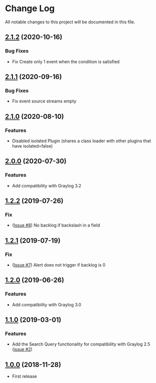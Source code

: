 # Change Log

All notable changes to this project will be documented in this file.
## [2.1.2](https://github.com/airbus-cyber/graylog-plugin-aggregation-count/compare/2.1.1...2.1.2) (2020-10-16)
### Bug Fixes
* Fix Create only 1 event when the condition is satisfied

## [2.1.1](https://github.com/airbus-cyber/graylog-plugin-aggregation-count/compare/2.1.0...2.1.1) (2020-09-16)
### Bug Fixes
* Fix event source streams empty

## [2.1.0](https://github.com/airbus-cyber/graylog-plugin-aggregation-count/compare/2.0.0...2.1.0) (2020-08-10)
### Features
* Disabled isolated Plugin (shares a class loader with other plugins that have isolated=false)

## [2.0.0](https://github.com/airbus-cyber/graylog-plugin-aggregation-count/compare/1.2.2...2.0.0) (2020-07-30)

### Features
* Add compatibility with Graylog 3.2

## [1.2.2](https://github.com/airbus-cyber/graylog-plugin-aggregation-count/compare/1.2.1...1.2.2) (2019-07-26)

### Fix
* ([Issue #8](https://github.com/airbus-cyber/graylog-plugin-aggregation-count/issues/8)) No backlog if backslash in a field

## [1.2.1](https://github.com/airbus-cyber/graylog-plugin-aggregation-count/compare/1.2.0...1.2.1) (2019-07-19)

### Fix
* ([Issue #7](https://github.com/airbus-cyber/graylog-plugin-aggregation-count/issues/7)) Alert does not trigger if backlog is 0

## [1.2.0](https://github.com/airbus-cyber/graylog-plugin-aggregation-count/compare/1.1.0...1.2.0) (2019-06-26)

### Features
* Add compatibility with Graylog 3.0

## [1.1.0](https://github.com/airbus-cyber/graylog-plugin-aggregation-count/compare/1.0.0...1.1.0) (2019-03-01)

### Features
* Add the Search Query functionality for compatibility with Graylog 2.5 ([issue #2](https://github.com/airbus-cyber/graylog-plugin-aggregation-count/issues/2))

## [1.0.0](https://github.com/airbus-cyber/graylog-plugin-aggregation-count/tree/1.0.0) (2018-11-28)

* First release
